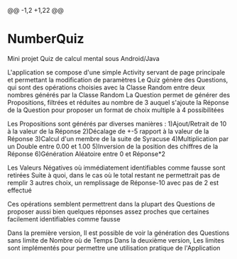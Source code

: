 
@@ -1,2 +1,22 @@
# NumberQuiz
Mini projet Quiz de calcul mental sous Android/Java

L'application se compose d'une simple Activity servant de page principale et permettant la modification de paramètres
Le Quiz génère des Questions, qui sont des opérations choisies avec la Classe Random entre deux nombres générés par la Classe Random
La Question permet de générer des Propositions, filtrées et réduites au nombre de 3 auquel s'ajoute la Réponse de la Question pour proposer un format de choix multiple à 4 possibilitées

Les Propositions sont générés par diverses manières :
1)Ajout/Retrait de 10 à la valeur de la Réponse
2)Décalage de +-5 rapport à la valeur de la Réponse
3)Calcul d'un membre de la suite de Syracuse
4)Multiplication par un Double entre 0.00 et 1.00
5)Inversion de la position des chiffres de la Réponse
6)Génération Aléatoire entre 0 et Réponse*2

Les Valeurs Négatives où immédiatement identifiables comme fausse sont retirées
Suite à quoi, dans le cas où le total restant ne permettrait pas de remplir 3 autres choix, un remplissage de Réponse-10 avec pas de 2 est effectué

Ces opérations semblent permettrent dans la plupart des Questions de proposer aussi bien quelques réponses assez proches que certaines facilement identifiables comme fausse

Dans la première version, Il est possible de voir la génération des Questions sans limite de Nombre où de Temps
Dans la deuxième version, Les limites sont implémentés pour permettre une utilisation pratique de l'Application
